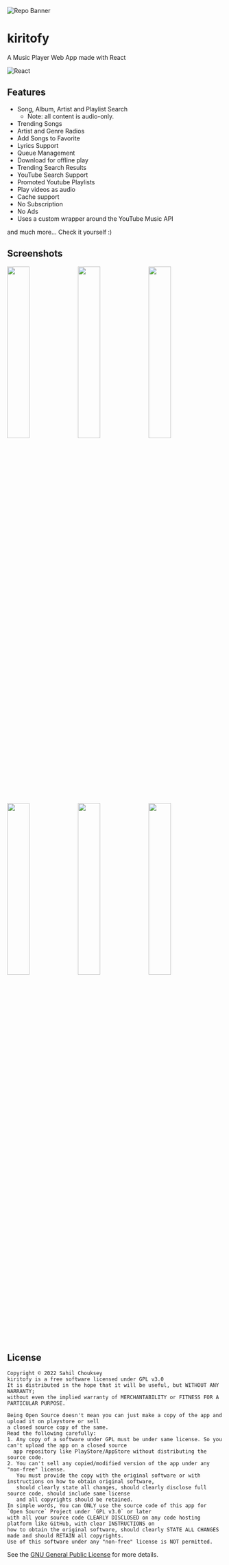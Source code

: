 ![Repo Banner](https://raw.githubusercontent.com/sahilchouksey/kiritofy/master/screenshots/kiritofy-repo-banner.png?token=GHSAT0AAAAAABP7QKYUKMI5XP5HWSHPYVJWYRDFJJQ)

# kiritofy

A Music Player Web App made with React

![React](https://img.shields.io/badge/react-%2320232a.svg?style=for-the-badge&logo=react&logoColor=%2361DAFB)

## Features

- Song, Album, Artist and Playlist Search
  - Note: all content is audio-only.
- Trending Songs
- Artist and Genre Radios
- Add Songs to Favorite
- Lyrics Support
- Queue Management
- Download for offline play
- Trending Search Results
- YouTube Search Support
- Promoted Youtube Playlists
- Play videos as audio
- Cache support
- No Subscription
- No Ads
- Uses a custom wrapper around the YouTube Music API

and much more...
Check it yourself :)

## Screenshots

<img src="https://raw.githubusercontent.com/sahilchouksey/kiritofy/master/screenshots/screenshot-1.png?token=GHSAT0AAAAAABP7QKYUFMMDP74CGLTCJL7UYRDFKKA" width="32%"> <img src="https://raw.githubusercontent.com/sahilchouksey/kiritofy/master/screenshots/screenshot-2.png?token=GHSAT0AAAAAABP7QKYVCGVVSHMPRDZMTYFOYRDFLHA" width="32%"> <img src="https://raw.githubusercontent.com/sahilchouksey/kiritofy/master/screenshots/screenshot-3.png?token=GHSAT0AAAAAABP7QKYVFUWIDVQG63F47EKIYRDFL6Q" width="32%"> <img src="https://raw.githubusercontent.com/sahilchouksey/kiritofy/master/screenshots/screenshot-4.png?token=GHSAT0AAAAAABP7QKYU4P4JT34P5XDD6I64YRDFMMA" width="32%"> <img src="https://raw.githubusercontent.com/sahilchouksey/kiritofy/master/screenshots/screenshot-5.png?token=GHSAT0AAAAAABP7QKYVK5MLN7WRL37QRA32YRDFMZA" width="32%"> <img src="https://raw.githubusercontent.com/sahilchouksey/kiritofy/master/screenshots/screenshot-6.png?token=GHSAT0AAAAAABP7QKYVCRQNZCTR4QAAVBE2YRDFNGQ" width="32%">

## License

```
Copyright © 2022 Sahil Chouksey
kiritofy is a free software licensed under GPL v3.0
It is distributed in the hope that it will be useful, but WITHOUT ANY WARRANTY;
without even the implied warranty of MERCHANTABILITY or FITNESS FOR A PARTICULAR PURPOSE.
```

```
Being Open Source doesn't mean you can just make a copy of the app and upload it on playstore or sell
a closed source copy of the same.
Read the following carefully:
1. Any copy of a software under GPL must be under same license. So you can't upload the app on a closed source
  app repository like PlayStore/AppStore without distributing the source code.
2. You can't sell any copied/modified version of the app under any "non-free" license.
   You must provide the copy with the original software or with instructions on how to obtain original software,
   should clearly state all changes, should clearly disclose full source code, should include same license
   and all copyrights should be retained.
In simple words, You can ONLY use the source code of this app for `Open Source` Project under `GPL v3.0` or later
with all your source code CLEARLY DISCLOSED on any code hosting platform like GitHub, with clear INSTRUCTIONS on
how to obtain the original software, should clearly STATE ALL CHANGES made and should RETAIN all copyrights.
Use of this software under any "non-free" license is NOT permitted.
```

See the [GNU General Public License](https://github.com/Sangwan5688/BlackHole/blob/main/LICENSE) for more details.
